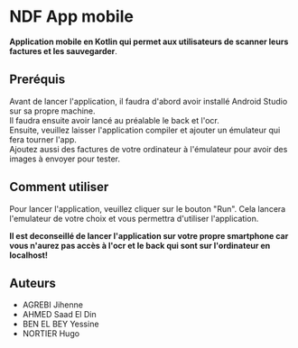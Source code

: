 # NDF App mobile
**Application mobile en Kotlin qui permet aux utilisateurs de scanner leurs factures et les sauvegarder**. 

## Preréquis

Avant de lancer l'application, il faudra d'abord avoir installé Android Studio sur sa propre machine.  
Il faudra ensuite avoir lancé au préalable le back et l'ocr.  
Ensuite, veuillez laisser l'application compiler et ajouter un émulateur qui fera tourner l'app.  
Ajoutez aussi des factures de votre ordinateur à l'émulateur pour avoir des images à envoyer pour tester.

## Comment utiliser

Pour lancer l'application, veuillez cliquer sur le bouton "Run".
Cela lancera l'emulateur de votre choix et vous permettra d'utiliser l'application.

**Il est deconseillé de lancer l'application sur votre propre smartphone car vous n'aurez pas accès à l'ocr et le back qui sont sur l'ordinateur en localhost!**

## Auteurs

* AGREBI Jihenne
* AHMED Saad El Din
* BEN EL BEY Yessine
* NORTIER Hugo
